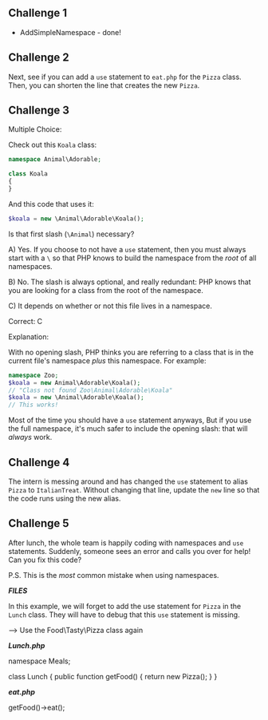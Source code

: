 ## Challenge 1
- AddSimpleNamespace - done!

## Challenge 2
Next, see if you can add a `use` statement
to `eat.php` for the `Pizza` class. Then, you
can shorten the line that creates the new `Pizza`.

## Challenge 3

Multiple Choice:

Check out this `Koala` class:

```php
namespace Animal\Adorable;

class Koala
{
}
```

And this code that uses it:

```php
$koala = new \Animal\Adorable\Koala();
```

Is that first slash (`\Animal`) necessary?

A) Yes. If you choose to not have a `use` statement,
then you must always start with a `\` so that PHP knows
to build the namespace from the *root* of all namespaces.

B) No. The slash is always optional, and really redundant:
PHP knows that you are looking for a class from the root of
the namespace.

C) It depends on whether or not this file lives in a
namespace.

Correct: C

Explanation:

With no opening slash, PHP thinks you are referring to a
class that is in the current file's namespace *plus* this
namespace. For example:

```php
namespace Zoo;
$koala = new Animal\Adorable\Koala();
// "Class not found Zoo\Animal\Adorable\Koala"
$koala = new \Animal\Adorable\Koala();
// This works!
```

Most of the time you should have a `use` statement anyways,
But if you use the full namespace, it's much safer to
include the opening slash: that will *always* work.

## Challenge 4

The intern is messing around and has changed the `use`
statement to alias `Pizza` to `ItalianTreat`. Without
changing that line, update the `new` line so that the
code runs using the new alias.

## Challenge 5

After lunch, the whole team is happily coding with
namespaces and `use` statements. Suddenly, someone
sees an error and calls you over for help! Can you
fix this code?

P.S. This is the *most* common mistake when using namespaces.

***FILES***

In this example, we will forget to add the use statement
for `Pizza` in the `Lunch` class. They will have to debug
that this `use` statement is missing.

--> Use the Food\Tasty\Pizza class again

***Lunch.php***

namespace Meals;

class Lunch
{
    public function getFood()
    {
        return new Pizza();
    }
}

***eat.php***

<?php
require 'Pizza.php';
require 'Lunch.php';

use Meals\Lunch;

$lunch = new Lunch();
echo $lunch->getFood()->eat();

